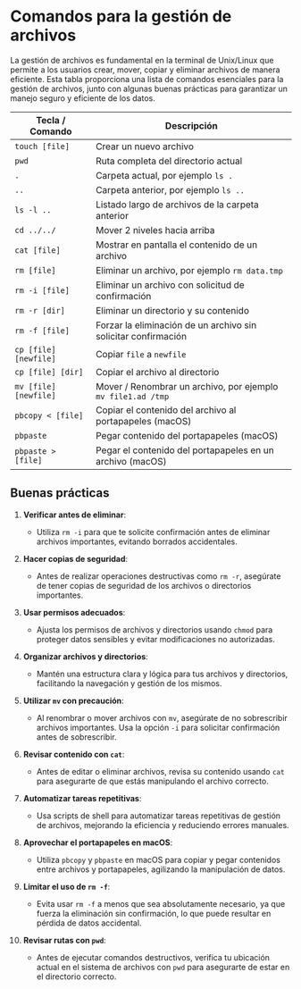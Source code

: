 # Comandos para la gestión de archivos

La gestión de archivos es fundamental en la terminal de Unix/Linux que permite a los usuarios crear, mover, copiar y eliminar archivos de manera eficiente. Esta tabla proporciona una lista de comandos esenciales para la gestión de archivos, junto con algunas buenas prácticas para garantizar un manejo seguro y eficiente de los datos.

| Tecla / Comando          | Descripción                                                                            |
| ------------------------ | -------------------------------------------------------------------------------------- |
| `touch [file]`           | Crear un nuevo archivo                                                                 |
| `pwd`                    | Ruta completa del directorio actual                                                    |
| `.`                      | Carpeta actual, por ejemplo `ls .`                                                     |
| `..`                     | Carpeta anterior, por ejemplo `ls ..`                                                  |
| `ls -l ..`               | Listado largo de archivos de la carpeta anterior                                       |
| `cd ../../`              | Mover 2 niveles hacia arriba                                                           |
| `cat [file]`             | Mostrar en pantalla el contenido de un archivo                                         |
| `rm [file]`              | Eliminar un archivo, por ejemplo `rm data.tmp`                                         |
| `rm -i [file]`           | Eliminar un archivo con solicitud de confirmación                                      |
| `rm -r [dir]`            | Eliminar un directorio y su contenido                                                  |
| `rm -f [file]`           | Forzar la eliminación de un archivo sin solicitar confirmación                         |
| `cp [file] [newfile]`    | Copiar `file` a `newfile`                                                              |
| `cp [file] [dir]`        | Copiar el archivo al directorio                                                        |
| `mv [file] [newfile]`    | Mover / Renombrar un archivo, por ejemplo `mv file1.ad /tmp`                           |
| `pbcopy < [file]`        | Copiar el contenido del archivo al portapapeles (macOS)                                |
| `pbpaste`                | Pegar contenido del portapapeles (macOS)                                               |
| `pbpaste > [file]`       | Pegar el contenido del portapapeles en un archivo (macOS)                              |

## Buenas prácticas

1. **Verificar antes de eliminar**:
    - Utiliza `rm -i` para que te solicite confirmación antes de eliminar archivos importantes, evitando borrados accidentales.

2. **Hacer copias de seguridad**:
    - Antes de realizar operaciones destructivas como `rm -r`, asegúrate de tener copias de seguridad de los archivos o directorios importantes.

3. **Usar permisos adecuados**:
    - Ajusta los permisos de archivos y directorios usando `chmod` para proteger datos sensibles y evitar modificaciones no autorizadas.

4. **Organizar archivos y directorios**:
    - Mantén una estructura clara y lógica para tus archivos y directorios, facilitando la navegación y gestión de los mismos.

5. **Utilizar `mv` con precaución**:
    - Al renombrar o mover archivos con `mv`, asegúrate de no sobrescribir archivos importantes. Usa la opción `-i` para solicitar confirmación antes de sobrescribir.

6. **Revisar contenido con `cat`**:
    - Antes de editar o eliminar archivos, revisa su contenido usando `cat` para asegurarte de que estás manipulando el archivo correcto.

7. **Automatizar tareas repetitivas**:
    - Usa scripts de shell para automatizar tareas repetitivas de gestión de archivos, mejorando la eficiencia y reduciendo errores manuales.

8. **Aprovechar el portapapeles en macOS**:
    - Utiliza `pbcopy` y `pbpaste` en macOS para copiar y pegar contenidos entre archivos y portapapeles, agilizando la manipulación de datos.

9. **Limitar el uso de `rm -f`**:
    - Evita usar `rm -f` a menos que sea absolutamente necesario, ya que fuerza la eliminación sin confirmación, lo que puede resultar en pérdida de datos accidental.

10. **Revisar rutas con `pwd`**:
    - Antes de ejecutar comandos destructivos, verifica tu ubicación actual en el sistema de archivos con `pwd` para asegurarte de estar en el directorio correcto.
